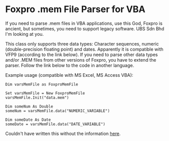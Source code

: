 Foxpro .mem File Parser for VBA
==============================

If you need to parse .mem files in VBA applications, use this
God, Foxpro is ancient, but sometimes, you need to support legacy software.
UBS Sdn Bhd I'm looking at you.

This class only supports three data types: Character sequences, numeric (double-precision floating point) and dates.
Apparently it is compatible with VFP9 (according to the link below).
If you need to parse other data types and/or .MEM files from other versions of Foxpro, you have to extend the parser.
Follow the link below to the code in another language.

Example usage (compatible with MS Excel, MS Access VBA):

    Dim varsMemFile as FoxproMemFile
    
    Set varsMemFile = New FoxproMemFile
    varsMemFile.Init("data.mem")
    
    Dim someNum As Double
    someNum = varsMemFile.data("NUMERIC_VARIABLE")
    
    Dim someDate As Date
    someDate = varsMemFile.data("DATE_VARIABLE")

Couldn't have written this without the information [here](http://www.tek-tips.com/viewthread.cfm?qid=1687712).


